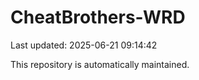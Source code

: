 # CheatBrothers-WRD

Last updated: 2025-06-21 09:14:42

This repository is automatically maintained.
